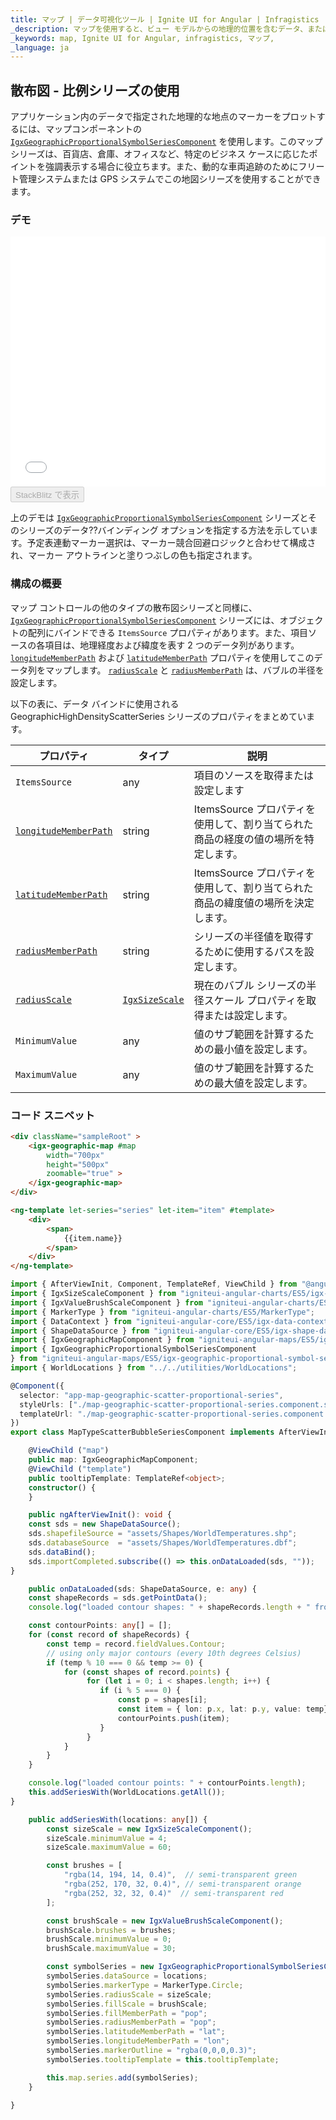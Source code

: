 ```yaml
---
title: マップ | データ可視化ツール | Ignite UI for Angular | Infragistics
_description: マップを使用すると、ビュー モデルからの地理的位置を含むデータ、またはシェープ ファイルから地理的画像マップにロードされた地理空間データを表示できます。
_keywords: map, Ignite UI for Angular, infragistics, マップ,
_language: ja
---
```


## 散布図 - 比例シリーズの使用

アプリケーション内のデータで指定された地理的な地点のマーカーをプロットするには、マップコンポーネントの [`IgxGeographicProportionalSymbolSeriesComponent`](/products/ignite-ui-angular/api/docs/typescript/latest/classes/igxgeographicproportionalsymbolseriescomponent.html) を使用します。このマップ シリーズは、百貨店、倉庫、オフィスなど、特定のビジネス ケースに応じたポイントを強調表示する場合に役立ちます。また、動的な車両追跡のためにフリート管理システムまたは GPS システムでこの地図シリーズを使用することができます。

### デモ

<div class="sample-container loading" style="height: 400px">
    <iframe id="geo-map-type-scatter-bubble-series-iframe" src='{environment:dvDemosBaseUrl}/maps/geo-map-type-scatter-bubble-series' width="100%" height="100%" seamless frameBorder="0" onload="onXPlatSampleIframeContentLoaded(this);"></iframe>
</div>
<div>
    <button data-localize="stackblitz" disabled class="stackblitz-btn"   data-iframe-id="geo-map-type-scatter-bubble-series-iframe" data-demos-base-url="{environment:dvDemosBaseUrl}">StackBlitz で表示
    </button>
</div>

<div class="divider--half"></div>

上のデモは [`IgxGeographicProportionalSymbolSeriesComponent`](/products/ignite-ui-angular/api/docs/typescript/latest/classes/igxgeographicproportionalsymbolseriescomponent.html) シリーズとそのシリーズのデータ??バインディング オプションを指定する方法を示しています。予定表連動マーカー選択は、マーカー競合回避ロジックと合わせて構成され、マーカー アウトラインと塗りつぶしの色も指定されます。

### 構成の概要

マップ コントロールの他のタイプの散布図シリーズと同様に、[`IgxGeographicProportionalSymbolSeriesComponent`](/products/ignite-ui-angular/api/docs/typescript/latest/classes/igxgeographicproportionalsymbolseriescomponent.html) シリーズには、オブジェクトの配列にバインドできる `ItemsSource` プロパティがあります。また、項目ソースの各項目は、地理経度および緯度を表す 2 つのデータ列があります。[`longitudeMemberPath`](/products/ignite-ui-angular/api/docs/typescript/latest/classes/igxgeographicproportionalsymbolseriescomponent.html#longitudememberpath) および [`latitudeMemberPath`](/products/ignite-ui-angular/api/docs/typescript/latest/classes/igxgeographicproportionalsymbolseriescomponent.html#latitudememberpath) プロパティを使用してこのデータ列をマップします。  [`radiusScale`](/products/ignite-ui-angular/api/docs/typescript/latest/classes/igxgeographicproportionalsymbolseriescomponent.html#radiusscale) と [`radiusMemberPath`](/products/ignite-ui-angular/api/docs/typescript/latest/classes/igxgeographicproportionalsymbolseriescomponent.html#radiusmemberpath) は、バブルの半径を設定します。

以下の表に、データ バインドに使用される GeographicHighDensityScatterSeries シリーズのプロパティをまとめています。

| プロパティ                                                                                                                                                           | タイプ                                                                                                | 説明                                              |
| --------------------------------------------------------------------------------------------------------------------------------------------------------------- | -------------------------------------------------------------------------------------------------- | ----------------------------------------------- |
| `ItemsSource`                                                                                                                                                   | any                                                                                                | 項目のソースを取得または設定します                               |
| [`longitudeMemberPath`](/products/ignite-ui-angular/api/docs/typescript/latest/classes/igxgeographicproportionalsymbolseriescomponent.html#longitudememberpath) | string                                                                                             | ItemsSource プロパティを使用して、割り当てられた商品の経度の値の場所を特定します。 |
| [`latitudeMemberPath`](/products/ignite-ui-angular/api/docs/typescript/latest/classes/igxgeographicproportionalsymbolseriescomponent.html#latitudememberpath)   | string                                                                                             | ItemsSource プロパティを使用して、割り当てられた商品の緯度値の場所を決定します。  |
| [`radiusMemberPath`](/products/ignite-ui-angular/api/docs/typescript/latest/classes/igxgeographicproportionalsymbolseriescomponent.html#radiusmemberpath)       | string                                                                                             | シリーズの半径値を取得するために使用するパスを設定します。                   |
| [`radiusScale`](/products/ignite-ui-angular/api/docs/typescript/latest/classes/igxgeographicproportionalsymbolseriescomponent.html#radiusscale)                 | [`IgxSizeScale`](/products/ignite-ui-angular/api/docs/typescript/latest/classes/igxsizescale.html) | 現在のバブル シリーズの半径スケール プロパティを取得または設定します。            |
| `MinimumValue`                                                                                                                                                  | any                                                                                                | 値のサブ範囲を計算するための最小値を設定します。                        |
| `MaximumValue`                                                                                                                                                  | any                                                                                                | 値のサブ範囲を計算するための最大値を設定します。                        |

### コード スニペット

<!--Angular -->

```html
<div className="sampleRoot" >
    <igx-geographic-map #map
        width="700px"
        height="500px"
        zoomable="true" >
    </igx-geographic-map>
</div>

<ng-template let-series="series" let-item="item" #template>
    <div>
        <span>
            {{item.name}}
        </span>
    </div>
</ng-template>
```

```ts
import { AfterViewInit, Component, TemplateRef, ViewChild } from "@angular/core";
import { IgxSizeScaleComponent } from "igniteui-angular-charts/ES5/igx-size-scale-component";
import { IgxValueBrushScaleComponent } from "igniteui-angular-charts/ES5/igx-value-brush-scale-component";
import { MarkerType } from "igniteui-angular-charts/ES5/MarkerType";
import { DataContext } from "igniteui-angular-core/ES5/igx-data-context";
import { ShapeDataSource } from "igniteui-angular-core/ES5/igx-shape-data-source";
import { IgxGeographicMapComponent } from "igniteui-angular-maps/ES5/igx-geographic-map-component";
import { IgxGeographicProportionalSymbolSeriesComponent
} from "igniteui-angular-maps/ES5/igx-geographic-proportional-symbol-series-component";
import { WorldLocations } from "../../utilities/WorldLocations";

@Component({
  selector: "app-map-geographic-scatter-proportional-series",
  styleUrls: ["./map-geographic-scatter-proportional-series.component.scss"],
  templateUrl: "./map-geographic-scatter-proportional-series.component.html"
})
export class MapTypeScatterBubbleSeriesComponent implements AfterViewInit {

    @ViewChild ("map")
    public map: IgxGeographicMapComponent;
    @ViewChild ("template")
    public tooltipTemplate: TemplateRef<object>;
    constructor() {
    }

    public ngAfterViewInit(): void {
    const sds = new ShapeDataSource();
    sds.shapefileSource = "assets/Shapes/WorldTemperatures.shp";
    sds.databaseSource  = "assets/Shapes/WorldTemperatures.dbf";
    sds.dataBind();
    sds.importCompleted.subscribe(() => this.onDataLoaded(sds, ""));
}

    public onDataLoaded(sds: ShapeDataSource, e: any) {
    const shapeRecords = sds.getPointData();
    console.log("loaded contour shapes: " + shapeRecords.length + " from /Shapes/WorldTemperatures.shp");

    const contourPoints: any[] = [];
    for (const record of shapeRecords) {
        const temp = record.fieldValues.Contour;
        // using only major contours (every 10th degrees Celsius)
        if (temp % 10 === 0 && temp >= 0) {
            for (const shapes of record.points) {
                 for (let i = 0; i < shapes.length; i++) {
                    if (i % 5 === 0) {
                        const p = shapes[i];
                        const item = { lon: p.x, lat: p.y, value: temp};
                        contourPoints.push(item);
                    }
                 }
            }
        }
    }

    console.log("loaded contour points: " + contourPoints.length);
    this.addSeriesWith(WorldLocations.getAll());
}

    public addSeriesWith(locations: any[]) {
        const sizeScale = new IgxSizeScaleComponent();
        sizeScale.minimumValue = 4;
        sizeScale.maximumValue = 60;

        const brushes = [
            "rgba(14, 194, 14, 0.4)",  // semi-transparent green
            "rgba(252, 170, 32, 0.4)", // semi-transparent orange
            "rgba(252, 32, 32, 0.4)"  // semi-transparent red
        ];

        const brushScale = new IgxValueBrushScaleComponent();
        brushScale.brushes = brushes;
        brushScale.minimumValue = 0;
        brushScale.maximumValue = 30;

        const symbolSeries = new IgxGeographicProportionalSymbolSeriesComponent();
        symbolSeries.dataSource = locations;
        symbolSeries.markerType = MarkerType.Circle;
        symbolSeries.radiusScale = sizeScale;
        symbolSeries.fillScale = brushScale;
        symbolSeries.fillMemberPath = "pop";
        symbolSeries.radiusMemberPath = "pop";
        symbolSeries.latitudeMemberPath = "lat";
        symbolSeries.longitudeMemberPath = "lon";
        symbolSeries.markerOutline = "rgba(0,0,0,0.3)";
        symbolSeries.tooltipTemplate = this.tooltipTemplate;

        this.map.series.add(symbolSeries);
    }

}
```
